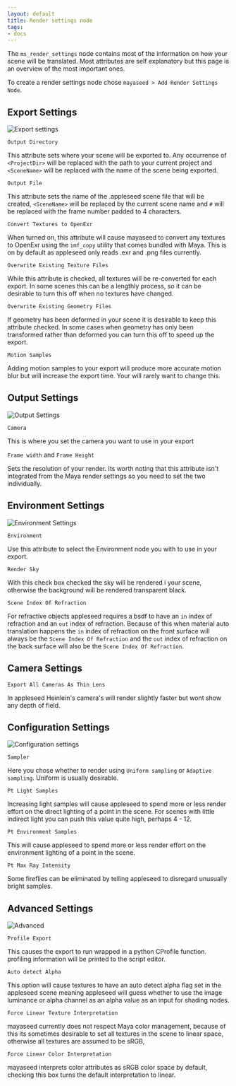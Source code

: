 ```yaml
---
layout: default
title: Render settings node
tags:
- docs
---
```


The `ms_render_settings` node contains most of the information on how your scene will be translated. Most attributes are self explanatory but this page is an overview of the most important ones.

To create a render settings node chose `mayaseed > Add Render Settings Node`. 

Export Settings
---------------

![Export settings](/images/render_settings_export_settings.png)

`Output Directory`

This attribute sets where your scene will be exported to. Any occurrence of `<ProjectDir>` will be replaced with the path to your current project and `<SceneName>` will be replaced with the name of the scene being exported.

`Output File`

This attribute sets the name of the .appleseed scene file that will be created, `<SceneName>` will be replaced by the current scene name and `#` will be replaced with the frame number padded to 4 characters.

`Convert Textures to OpenExr`

When turned on, this attribute will cause mayaseed to convert any textures to OpenExr using the `imf_copy` utility that comes bundled with Maya. This is on by default as appleseed only reads .exr and .png files currently.

`Overwrite Existing Texture Files`

While this attribute is checked, all textures will be re-converted for each export. In some scenes this can be a lengthly process, so it can be desirable to turn this off when no textures have changed.

`Overwrite Existing Geometry Files`

If geometry has been deformed in your scene it is desirable to keep this attribute checked. In some cases when geometry has only been transformed rather than deformed you can turn this off to speed up the export.

`Motion Samples`

Adding motion samples to your export will produce more accurate motion blur but will increase the export time. Your will rarely want to change this.


Output Settings
---------------

![Output Settings](/images/render_settings_output_settings.png)

`Camera`

This is where you set the camera you want to use in your export

`Frame width` and `Frame Height`

Sets the resolution of your render. Its worth noting that this attribute isn't integrated from the Maya render settings so you need to set the two individually.


Environment Settings
--------------------

![Environment Settings](/images/render_settings_environment_settings.png)

`Environment`

Use this attribute to select the Environment node you with to use in your export.

`Render Sky`

With this check box checked the sky will be rendered i your scene, otherwise the background will be rendered transparent black.

`Scene Index Of Refraction`

For refractive objects appleseed requires a bsdf to have an `in` index of refraction and an `out` index of refraction. Because of this when material auto translation happens the `in` index of refraction on the front surface will always be the `Scene Index Of Refraction` and the `out` index of refraction on the back surface will also be the `Scene Index Of Refraction`.


Camera Settings
---------------

`Export All Cameras As Thin Lens`

In appleseed Heinlein's camera's will render slightly faster but wont show any depth of field.


Configuration Settings
----------------------

![Configuration settings](/images/render_settings_configuration.png)

`Sampler`

Here you chose whether to render using `Uniform sampling` or `Adaptive sampling`. Uniform is usually desirable.

`Pt Light Samples`

Increasing light samples will cause appleseed to spend more or less render effort on the direct lighting of a point in the scene. For scenes with little indirect light you can push this value quite high, perhaps 4 - 12.

`Pt Environment Samples`

This will cause appleseed to spend more or less render effort on the environment lighting of a point in the scene. 


`Pt Max Ray Intensity`

Some fireflies can be eliminated by telling appleseed to disregard unusually bright samples.


Advanced Settings
-----------------

![Advanced](/images/render_settings_advanced.png)

`Profile Export` 

This causes the export to run wrapped in a python CProfile function. profiling information will be printed to the script editor. 

`Auto detect Alpha`

This option will cause textures to have an auto detect alpha flag set in the appleseed scene meaning appleseed will guess whether to use the image luminance or alpha channel as an alpha value as an input for shading nodes.

`Force Linear Texture Interpretation`

mayaseed currently does not respect Maya color management, because of this its sometimes desirable to set all textures in the scene to linear space, otherwise all textures are assumed to be sRGB,

`Force Linear Color Interpretation`

mayaseed interprets color attributes as sRGB color space by default, checking this box turns the default interpretation to linear.








